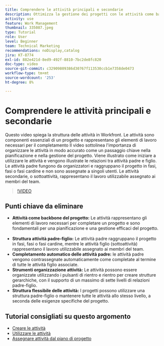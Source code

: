 ```yaml
---
title: Comprendere le attività principali e secondarie
description: Ottimizza la gestione dei progetti con le attività come base, utilizzando le strutture padre-figlio, il completamento automatico delle attività padre, strumenti di organizzazione flessibili e la strutturazione personalizzata delle attività per una maggiore efficienza.
activity: use
feature: Work Management
thumbnail: 335087.jpeg
type: Tutorial
role: User
level: Beginner
team: Technical Marketing
recommendations: noDisplay,catalog
jira: KT-8774
exl-id: 882e421d-8ed9-492f-8810-7bc2de8fc820
doc-type: video
source-git-commit: c32909809386d30767f113530ccb1e7358de0473
workflow-type: tm+mt
source-wordcount: '253'
ht-degree: 8%

---
```


# Comprendere le attività principali e secondarie

Questo video spiega la struttura delle attività in Workfront. Le attività sono componenti essenziali di un progetto e rappresentano gli elementi di lavoro necessari per il completamento&#x200B; Il video sottolinea l&#39;importanza di organizzare le attività in modo accurato come un passaggio chiave nella pianificazione e nella gestione del progetto. Viene illustrato come iniziare a utilizzare le attività e vengono illustrate le relazioni tra attività padre e figlio.
&#x200B;Le attività padre fungono da organizzatori e raggruppano il progetto in fasi, fasi o fasi cardine e non sono assegnate a singoli utenti. Le attività secondarie, o sottoattività, rappresentano il lavoro utilizzabile assegnato ai membri del team.

>[!VIDEO](https://video.tv.adobe.com/v/335087/?quality=12&learn=on&enablevpops)

## Punti chiave da eliminare

* **Attività come backbone del progetto:** Le attività rappresentano gli elementi di lavoro necessari per completare un progetto e sono fondamentali per una pianificazione e una gestione efficaci del progetto. &#x200B;
* **Struttura attività padre-figlio:** Le attività padre raggruppano il progetto in fasi, fasi o fasi cardine, mentre le attività figlio (sottoattività) rappresentano il lavoro utilizzabile assegnato ai membri del team. &#x200B;
* **Completamento automatico delle attività padre:** le attività padre vengono contrassegnate automaticamente come completate al termine di tutte le attività figlio associate. &#x200B;
* **Strumenti organizzazione attività:** Le attività possono essere organizzate utilizzando i pulsanti di rientro e rientro per creare strutture gerarchiche, con il supporto di un massimo di sette livelli di relazioni padre-figlio.
* **Struttura flessibile delle attività:** I progetti possono utilizzare una struttura padre-figlio o mantenere tutte le attività allo stesso livello, a seconda delle esigenze specifiche del progetto. &#x200B;


## Tutorial consigliati su questo argomento

* [Creare le attività](/help/manage-work/tasks/how-to-create-tasks.md)
* [Utilizzare le attività](/help/manage-work/tasks/work-with-tasks.md)
* [Assegnare attività dal piano di progetto](/help/manage-work/tasks/assign-tasks-from-the-project-plan.md)

